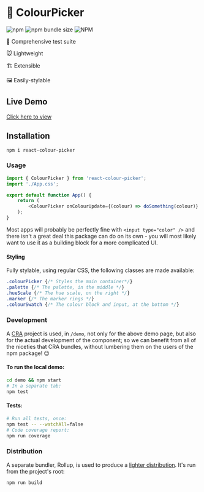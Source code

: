 # 🎨 ColourPicker
![npm](https://img.shields.io/npm/v/react-colour-picker?color=%23cc3534)
![npm bundle size](https://img.shields.io/bundlephobia/min/react-colour-picker)
![NPM](https://img.shields.io/npm/l/react-colour-picker)

🧪 Comprehensive test suite

🐭 Lightweight

🏗 Extensible

🖼 Easily-stylable

## Live Demo
[Click here to view](http://samchristy.github.io/ColourPicker/)

## Installation
`npm i react-colour-picker`

### Usage
```typescript jsx
import { ColourPicker } from 'react-colour-picker';
import './App.css';

export default function App() {
    return (
        <ColourPicker onColourUpdate={(colour) => doSomething(colour)} />
    );
}
````
Most apps will probably be perfectly fine with `<input type="color" />` and there isn't a great 
deal this package can do on its own - you will most likely want to use it as a building block 
for a more complicated UI.

#### Styling
Fully stylable, using regular CSS, the following classes are made available:
```css
.colourPicker {/* Styles the main container*/}
.palette {/* The palette, in the middle */}
.hueScale {/* The hue scale, on the right */}
.marker {/* The marker rings */}
.colourSwatch {/* The colour block and input, at the bottom */}
```

### Development
A [CRA](https://create-react-app.dev/docs/getting-started/) project is used, in `/demo`, not only
for the above demo page, but also for the actual development of the component; so we can benefit
from all of the niceties that CRA bundles, without lumbering them on the users of the npm
package! 😉

#### To run the local demo:
```bash
cd demo && npm start
# In a separate tab:
npm test
```
#### Tests:
```bash
# Run all tests, once:
npm test -- --watchAll=false
# Code coverage report:
npm run coverage
```

### Distribution
A separate bundler, Rollup, is used to produce a 
[lighter distribution](https://blog.logrocket.com/does-my-bundle-look-big-in-this/). It's 
run from the project's root:
```bash
npm run build
```